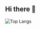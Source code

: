 ## Hi there 👋
![Top Langs](https://github-readme-stats.vercel.app/api/top-langs/?username=anuraghazra)
